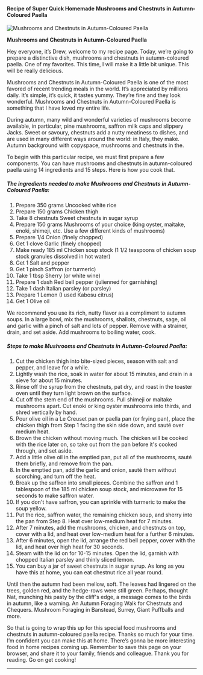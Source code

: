             

#### Recipe of Super Quick Homemade Mushrooms and Chestnuts in Autumn-Coloured Paella

![Mushrooms and Chestnuts in Autumn-Coloured Paella](https://img-global.cpcdn.com/recipes/4670663123009536/751x532cq70/mushrooms-and-chestnuts-in-autumn-coloured-paella-recipe-main-photo.jpg)

**Mushrooms and Chestnuts in Autumn-Coloured Paella**

Hey everyone, it’s Drew, welcome to my recipe page. Today, we’re going to prepare a distinctive dish, mushrooms and chestnuts in autumn-coloured paella. One of my favorites. This time, I will make it a little bit unique. This will be really delicious.

Mushrooms and Chestnuts in Autumn-Coloured Paella is one of the most favored of recent trending meals in the world. It’s appreciated by millions daily. It’s simple, it’s quick, it tastes yummy. They’re fine and they look wonderful. Mushrooms and Chestnuts in Autumn-Coloured Paella is something that I have loved my entire life.

During autumn, many wild and wonderful varieties of mushrooms become available, in particular, pine mushrooms, saffron milk caps and slippery Jacks. Sweet or savoury, chestnuts add a nutty meatiness to dishes, and are used in many different ways around the world: in Italy, they make. Autumn background with copyspace, mushrooms and chestnuts in the.

To begin with this particular recipe, we must first prepare a few components. You can have mushrooms and chestnuts in autumn-coloured paella using 14 ingredients and 15 steps. Here is how you cook that.

##### The ingredients needed to make Mushrooms and Chestnuts in Autumn-Coloured Paella:

1.  Prepare 350 grams Uncooked white rice
2.  Prepare 150 grams Chicken thigh
3.  Take 8 chestnuts Sweet chestnuts in sugar syrup
4.  Prepare 150 grams Mushrooms of your choice (king oyster, maitake, enoki, shimeji, etc. Use a few different kinds of mushrooms)
5.  Prepare 1/4 Onion (finely chopped)
6.  Get 1 clove Garlic (finely chopped)
7.  Make ready 185 ml Chicken soup stock (1 1/2 teaspoons of chicken soup stock granules dissolved in hot water)
8.  Get 1 Salt and pepper
9.  Get 1 pinch Saffron (or turmeric)
10.  Take 1 tbsp Sherry (or white wine)
11.  Prepare 1 dash Red bell pepper (julienned for garnishing)
12.  Take 1 dash Italian parsley (or parsley)
13.  Prepare 1 Lemon (I used Kabosu citrus)
14.  Get 1 Olive oil

We recommend you use its rich, nutty flavor as a compliment to autumn soups. In a large bowl, mix the mushrooms, shallots, chestnuts, sage, oil and garlic with a pinch of salt and lots of pepper. Remove with a strainer, drain, and set aside. Add mushrooms to boiling water, cook.

##### Steps to make Mushrooms and Chestnuts in Autumn-Coloured Paella:

1.  Cut the chicken thigh into bite-sized pieces, season with salt and pepper, and leave for a while.
2.  Lightly wash the rice, soak in water for about 15 minutes, and drain in a sieve for about 15 minutes.
3.  Rinse off the syrup from the chestnuts, pat dry, and roast in the toaster oven until they turn light brown on the surface.
4.  Cut off the stem end of the mushrooms. Pull shimeji or maitake mushrooms apart. Cut enoki or king oyster mushrooms into thirds, and shred vertically by hand.
5.  Pour olive oil in a Le Creuset pan or paella pan (or frying pan), place the chicken thigh from Step 1 facing the skin side down, and sauté over medium heat.
6.  Brown the chicken without moving much. The chicken will be cooked with the rice later on, so take out from the pan before it's cooked through, and set aside.
7.  Add a little olive oil in the emptied pan, put all of the mushrooms, sauté them briefly, and remove from the pan.
8.  In the emptied pan, add the garlic and onion, sauté them without scorching, and turn off the heat.
9.  Break up the saffron into small pieces. Combine the saffron and 1 tablespoon of the 185 ml chicken soup stock, and microwave for 15 seconds to make saffron water.
10.  If you don't have saffron, you can sprinkle with turmeric to make the soup yellow.
11.  Put the rice, saffron water, the remaining chicken soup, and sherry into the pan from Step 8. Heat over low-medium heat for 7 minutes.
12.  After 7 minutes, add the mushrooms, chicken, and chestnuts on top, cover with a lid, and heat over low-medium heat for a further 6 minutes.
13.  After 6 minutes, open the lid, arrange the red bell pepper, cover with the lid, and heat over high heat for 30 seconds.
14.  Steam with the lid on for 10-15 minutes. Open the lid, garnish with chopped Italian parsley and thinly sliced lemon.
15.  You can buy a jar of sweet chestnuts in sugar syrup. As long as you have this at home, you can eat chestnut rice all year round.

Until then the autumn had been mellow, soft. The leaves had lingered on the trees, golden red, and the hedge-rows were still green. Perhaps, thought Nat, munching his pasty by the cliff's edge, a message comes to the birds in autumn, like a warning. An Autumn Foraging Walk for Chestnuts and Chequers. Mushroom Foraging in Banstead, Surrey, Giant Puffballs and more.

So that is going to wrap this up for this special food mushrooms and chestnuts in autumn-coloured paella recipe. Thanks so much for your time. I’m confident you can make this at home. There’s gonna be more interesting food in home recipes coming up. Remember to save this page on your browser, and share it to your family, friends and colleague. Thank you for reading. Go on get cooking!

* * *